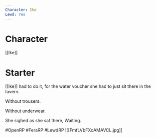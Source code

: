 ```yaml
---
Character: Ike
Lewd: Yes
---
```

# Character
[[Ike]]

# Starter
[[Ike]] had to do it, for the water voucher she had to just sit there in the tavern.

Without trousers.

Without underwear.

She sighed as she sat there, Waiting.

#OpenRP #FeraRP #LewdRP
![[FmfLVbFXoAMAVCL.jpg]]